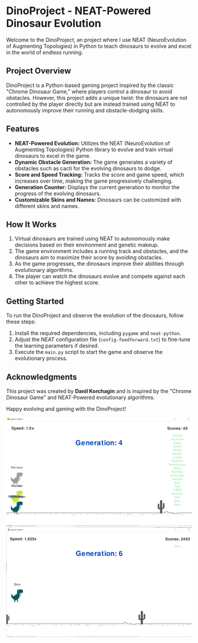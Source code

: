 # DinoProject - NEAT-Powered Dinosaur Evolution

Welcome to the DinoProject, an project where I use NEAT (NeuroEvolution of Augmenting Topologies) in Python to teach dinosaurs to evolve and excel in the world of endless running.

## Project Overview

DinoProject is a Python-based gaming project inspired by the classic "Chrome Dinosaur Game," where players control a dinosaur to avoid obstacles. However, this project adds a unique twist: the dinosaurs are not controlled by the player directly but are instead trained using NEAT to autonomously improve their running and obstacle-dodging skills.

## Features

- **NEAT-Powered Evolution:** Utilizes the NEAT (NeuroEvolution of Augmenting Topologies) Python library to evolve and train virtual dinosaurs to excel in the game.
- **Dynamic Obstacle Generation:** The game generates a variety of obstacles such as cacti for the evolving dinosaurs to dodge.
- **Score and Speed Tracking:** Tracks the score and game speed, which increases over time, making the game progressively challenging.
- **Generation Counter:** Displays the current generation to monitor the progress of the evolving dinosaurs.
- **Customizable Skins and Names:** Dinosaurs can be customized with different skins and names.

## How It Works

1. Virtual dinosaurs are trained using NEAT to autonomously make decisions based on their environment and genetic makeup.
2. The game environment includes a running track and obstacles, and the dinosaurs aim to maximize their score by avoiding obstacles.
3. As the game progresses, the dinosaurs improve their abilities through evolutionary algorithms.
4. The player can watch the dinosaurs evolve and compete against each other to achieve the highest score.

## Getting Started

To run the DinoProject and observe the evolution of the dinosaurs, follow these steps:

1. Install the required dependencies, including `pygame` and `neat-python`.
2. Adjust the NEAT configuration file (`config-feedforward.txt`) to fine-tune the learning parameters if desired.
3. Execute the `main.py` script to start the game and observe the evolutionary process.


## Acknowledgments

This project was created by **Danil Korchagin** and is inspired by the "Chrome Dinosaur Game" and NEAT-Powered evolutionary algorithms.

Happy evolving and gaming with the DinoProject!

![Photo1](sprites/1.jpg)
![Photo2](sprites/2.jpg)

